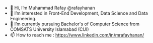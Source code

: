 - 👋 Hi, I’m Muhammad Rafay @rafayhanan
- 👀 I’m interested in Front-End Development, Data Science and Data Engineering.
- 🌱 I’m currently pursuing Bachelor's of Computer Science from COMSATS University Islamabad (CUI)
- 📫 How to reach me : https://www.linkedin.com/in/mrafayhanan/


<!---
rafayhanan/rafayhanan is a ✨ special ✨ repository because its `README.md` (this file) appears on your GitHub profile.
You can click the Preview link to take a look at your changes.
--->
